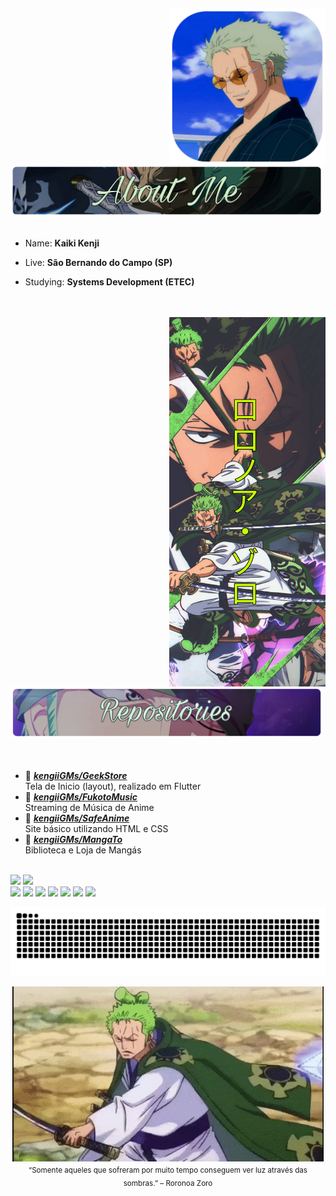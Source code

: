 ## 
<div>
   
   <img src="img/IconZoroB.png" width="250" align="right" />
   <br/>
   <br/>
   
   <div align="start">
   <img src="img/AboutMeZoro.png" width="500"/>
   </div>
   
   <br/>
   
   
   <div>
   
- Name: **Kaiki Kenji** 

- Live: **São Bernando do Campo (SP)**

- Studying: **Systems Development (ETEC)**

   </div>

   <br/>
   <br/>

   
   <div align="center">
      <img src="img/bannerZoro.jpg" width="250" align="right" />
   </div>
   <br/>
   
   <div align="start">
      <img src="img/RepositoriesZoro.png" width="500"/>
   </div>
  
  </br> 
  </br> 
  
  
   
* 📗 [***kengiiGMs/GeekStore***](https://github.com/kengiiGMs/GeekStore.git) <br/>
 Tela de Inicio (layout), realizado em Flutter
* 📗 [***kengiiGMs/FukotoMusic***](https://github.com/kengiiGMs/FukotoMusic) <br/>
 Streaming de Música de Anime
* 📗 [***kengiiGMs/SafeAnime***](https://github.com/kengiiGMs/SafeAnime) <br/>
 Site básico utilizando HTML e CSS
* 📗 [***kengiiGMs/MangaTo***](https://github.com/kengiiGMs/MangaTo) <br/>
 Biblioteca e Loja de Mangás
 
 

</br>
  
<div> 
   <img height="170px" src="https://github-readme-stats-sigma-five.vercel.app/api?username=KengiiGMs&show_icons=true&theme=algolia">
   <img height="170px" src="https://github-readme-stats-sigma-five.vercel.app/api/top-langs/?username=KengiiGMs&layout=compact&theme=algolia">  
</div>
<div > 
    <img height="40px" src="https://cdn.jsdelivr.net/gh/devicons/devicon/icons/html5/html5-original.svg" />
        <img height="40px" src="https://cdn.jsdelivr.net/gh/devicons/devicon/icons/css3/css3-plain-wordmark.svg" />
        <img height="40px" src="https://cdn.jsdelivr.net/gh/devicons/devicon/icons/javascript/javascript-original.svg" />
        <img height="40px" src="https://cdn.jsdelivr.net/gh/devicons/devicon/icons/bootstrap/bootstrap-original.svg" />
        <img height="40px" src="https://cdn.jsdelivr.net/gh/devicons/devicon/icons/php/php-original.svg" />
        <img height="40px" src="https://cdn.jsdelivr.net/gh/devicons/devicon/icons/csharp/csharp-plain.svg" />
        <img height="40px" src="https://cdn.jsdelivr.net/gh/devicons/devicon/icons/dart/dart-plain.svg" />
        
 ![Snake animation](https://github.com/KengiiGMs/KengiiGMs/blob/output/github-contribution-grid-snake.svg)
 
</div>

</div>


<p align="center">
   <img src="img/zoro.gif" align="center"><br/>
   <sub> “Somente aqueles que sofreram por muito tempo conseguem ver luz através das sombras.” – Roronoa Zoro</sub>
</p>




 
